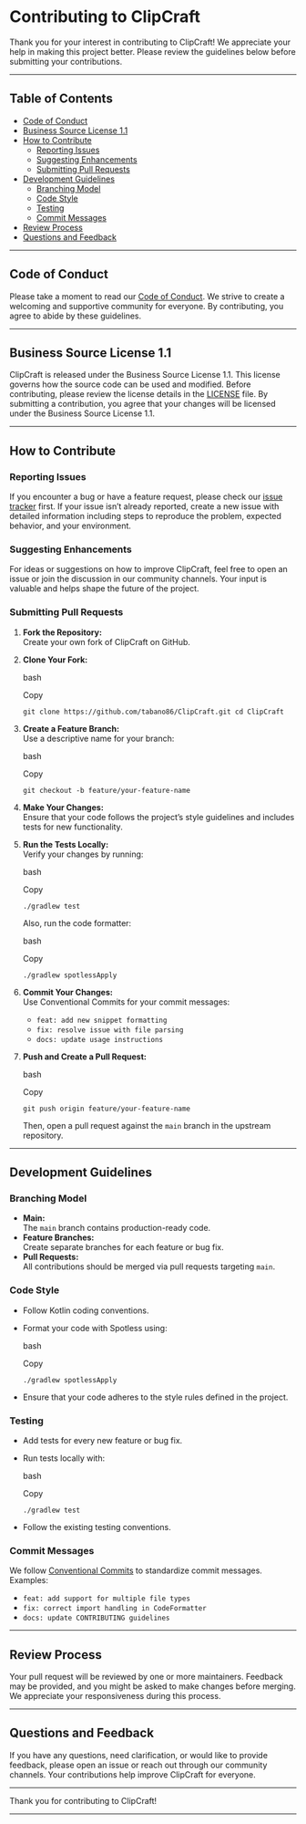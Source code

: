 Contributing to ClipCraft
=========================

Thank you for your interest in contributing to ClipCraft! We appreciate your help in making this project better. Please review the guidelines below before submitting your contributions.

* * *

Table of Contents
-----------------

*   [Code of Conduct](#code-of-conduct)
*   [Business Source License 1.1](#business-source-license-11)
*   [How to Contribute](#how-to-contribute)
    *   [Reporting Issues](#reporting-issues)
    *   [Suggesting Enhancements](#suggesting-enhancements)
    *   [Submitting Pull Requests](#submitting-pull-requests)
*   [Development Guidelines](#development-guidelines)
    *   [Branching Model](#branching-model)
    *   [Code Style](#code-style)
    *   [Testing](#testing)
    *   [Commit Messages](#commit-messages)
*   [Review Process](#review-process)
*   [Questions and Feedback](#questions-and-feedback)

* * *

Code of Conduct
---------------

Please take a moment to read our [Code of Conduct](CODE_OF_CONDUCT.md). We strive to create a welcoming and supportive community for everyone. By contributing, you agree to abide by these guidelines.

* * *

Business Source License 1.1
---------------------------

ClipCraft is released under the Business Source License 1.1. This license governs how the source code can be used and modified. Before contributing, please review the license details in the [LICENSE](../LICENSE) file. By submitting a contribution, you agree that your changes will be licensed under the Business Source License 1.1.

* * *

How to Contribute
-----------------

### Reporting Issues

If you encounter a bug or have a feature request, please check our [issue tracker](https://github.com/tabano86/ClipCraft/issues) first. If your issue isn’t already reported, create a new issue with detailed information including steps to reproduce the problem, expected behavior, and your environment.

### Suggesting Enhancements

For ideas or suggestions on how to improve ClipCraft, feel free to open an issue or join the discussion in our community channels. Your input is valuable and helps shape the future of the project.

### Submitting Pull Requests

1.  **Fork the Repository:**  
    Create your own fork of ClipCraft on GitHub.

2.  **Clone Your Fork:**

    bash

    Copy

    `git clone https://github.com/tabano86/ClipCraft.git cd ClipCraft`

3.  **Create a Feature Branch:**  
    Use a descriptive name for your branch:

    bash

    Copy

    `git checkout -b feature/your-feature-name`

4.  **Make Your Changes:**  
    Ensure that your code follows the project’s style guidelines and includes tests for new functionality.

5.  **Run the Tests Locally:**  
    Verify your changes by running:

    bash

    Copy

    `./gradlew test`

    Also, run the code formatter:

    bash

    Copy

    `./gradlew spotlessApply`

6.  **Commit Your Changes:**  
    Use Conventional Commits for your commit messages:

    *   `feat: add new snippet formatting`
    *   `fix: resolve issue with file parsing`
    *   `docs: update usage instructions`
7.  **Push and Create a Pull Request:**

    bash

    Copy

    `git push origin feature/your-feature-name`

    Then, open a pull request against the `main` branch in the upstream repository.


* * *

Development Guidelines
----------------------

### Branching Model

*   **Main:**  
    The `main` branch contains production-ready code.
*   **Feature Branches:**  
    Create separate branches for each feature or bug fix.
*   **Pull Requests:**  
    All contributions should be merged via pull requests targeting `main`.

### Code Style

*   Follow Kotlin coding conventions.
*   Format your code with Spotless using:

    bash

    Copy

    `./gradlew spotlessApply`

*   Ensure that your code adheres to the style rules defined in the project.

### Testing

*   Add tests for every new feature or bug fix.
*   Run tests locally with:

    bash

    Copy

    `./gradlew test`

*   Follow the existing testing conventions.

### Commit Messages

We follow [Conventional Commits](https://www.conventionalcommits.org/) to standardize commit messages. Examples:

*   `feat: add support for multiple file types`
*   `fix: correct import handling in CodeFormatter`
*   `docs: update CONTRIBUTING guidelines`

* * *

Review Process
--------------

Your pull request will be reviewed by one or more maintainers. Feedback may be provided, and you might be asked to make changes before merging. We appreciate your responsiveness during this process.

* * *

Questions and Feedback
----------------------

If you have any questions, need clarification, or would like to provide feedback, please open an issue or reach out through our community channels. Your contributions help improve ClipCraft for everyone.

* * *

Thank you for contributing to ClipCraft!

* * *
